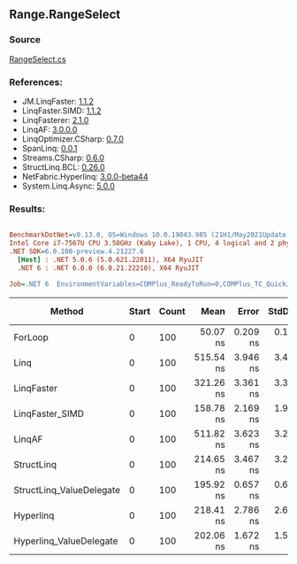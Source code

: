 ﻿## Range.RangeSelect

### Source
[RangeSelect.cs](../LinqBenchmarks/Range/RangeSelect.cs)

### References:
- JM.LinqFaster: [1.1.2](https://www.nuget.org/packages/JM.LinqFaster/1.1.2)
- LinqFaster.SIMD: [1.1.2](https://www.nuget.org/packages/LinqFaster.SIMD/1.0.3)
- LinqFasterer: [2.1.0](https://www.nuget.org/packages/LinqFasterer/2.1.0)
- LinqAF: [3.0.0.0](https://www.nuget.org/packages/LinqAF/3.0.0.0)
- LinqOptimizer.CSharp: [0.7.0](https://www.nuget.org/packages/LinqOptimizer.CSharp/0.7.0)
- SpanLinq: [0.0.1](https://www.nuget.org/packages/SpanLinq/0.0.1)
- Streams.CSharp: [0.6.0](https://www.nuget.org/packages/Streams.CSharp/0.6.0)
- StructLinq.BCL: [0.26.0](https://www.nuget.org/packages/StructLinq/0.26.0)
- NetFabric.Hyperlinq: [3.0.0-beta44](https://www.nuget.org/packages/NetFabric.Hyperlinq/3.0.0-beta44)
- System.Linq.Async: [5.0.0](https://www.nuget.org/packages/System.Linq.Async/5.0.0)

### Results:
``` ini

BenchmarkDotNet=v0.13.0, OS=Windows 10.0.19043.985 (21H1/May2021Update)
Intel Core i7-7567U CPU 3.50GHz (Kaby Lake), 1 CPU, 4 logical and 2 physical cores
.NET SDK=6.0.100-preview.4.21227.6
  [Host] : .NET 5.0.6 (5.0.621.22011), X64 RyuJIT
  .NET 6 : .NET 6.0.0 (6.0.21.22210), X64 RyuJIT

Job=.NET 6  EnvironmentVariables=COMPlus_ReadyToRun=0,COMPlus_TC_QuickJitForLoops=1,COMPlus_TieredPGO=1  Runtime=.NET 6.0  

```
|                   Method | Start | Count |      Mean |    Error |   StdDev |         Ratio | RatioSD |  Gen 0 | Gen 1 | Gen 2 | Allocated |
|------------------------- |------ |------ |----------:|---------:|---------:|--------------:|--------:|-------:|------:|------:|----------:|
|                  ForLoop |     0 |   100 |  50.07 ns | 0.209 ns | 0.175 ns |      baseline |         |      - |     - |     - |         - |
|                     Linq |     0 |   100 | 515.54 ns | 3.946 ns | 3.498 ns | 10.29x slower |   0.09x | 0.0420 |     - |     - |      88 B |
|               LinqFaster |     0 |   100 | 321.26 ns | 3.361 ns | 3.301 ns |  6.42x slower |   0.07x | 0.4053 |     - |     - |     848 B |
|          LinqFaster_SIMD |     0 |   100 | 158.78 ns | 2.169 ns | 1.923 ns |  3.16x slower |   0.03x | 0.4053 |     - |     - |     848 B |
|                   LinqAF |     0 |   100 | 511.82 ns | 3.623 ns | 3.212 ns | 10.21x slower |   0.06x |      - |     - |     - |         - |
|               StructLinq |     0 |   100 | 214.65 ns | 3.467 ns | 3.243 ns |  4.30x slower |   0.06x | 0.0114 |     - |     - |      24 B |
| StructLinq_ValueDelegate |     0 |   100 | 195.92 ns | 0.657 ns | 0.615 ns |  3.91x slower |   0.02x |      - |     - |     - |         - |
|                Hyperlinq |     0 |   100 | 218.41 ns | 2.786 ns | 2.606 ns |  4.38x slower |   0.03x |      - |     - |     - |         - |
|  Hyperlinq_ValueDelegate |     0 |   100 | 202.06 ns | 1.672 ns | 1.564 ns |  4.04x slower |   0.02x |      - |     - |     - |         - |
